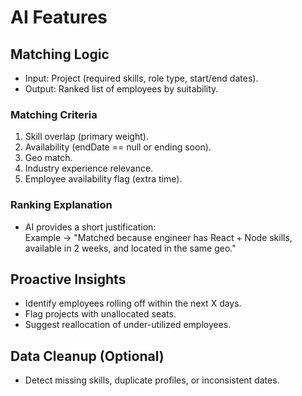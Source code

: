 # AI Features

## Matching Logic

- Input: Project (required skills, role type, start/end dates).
- Output: Ranked list of employees by suitability.

### Matching Criteria

1. Skill overlap (primary weight).
2. Availability (endDate == null or ending soon).
3. Geo match.
4. Industry experience relevance.
5. Employee availability flag (extra time).

### Ranking Explanation

- AI provides a short justification:  
  Example → "Matched because engineer has React + Node skills, available in 2 weeks, and located in
  the same geo."

## Proactive Insights

- Identify employees rolling off within the next X days.
- Flag projects with unallocated seats.
- Suggest reallocation of under-utilized employees.

## Data Cleanup (Optional)

- Detect missing skills, duplicate profiles, or inconsistent dates.
